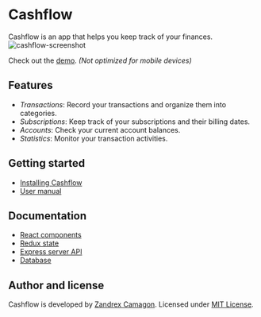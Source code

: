 # Cashflow
Cashflow is an app that helps you keep track of your finances.   
![cashflow-screenshot](https://i.imgur.com/8u5cwge.png)

Check out the [demo](https://cashflow-zandrexrc.netlify.app/). 
*(Not optimized for mobile devices)*

## Features
- *Transactions*: Record your transactions and organize them into categories.
- *Subscriptions*: Keep track of your subscriptions and their billing dates.
- *Accounts*: Check your current account balances.
- *Statistics*: Monitor your transaction activities.

## Getting started
- [Installing Cashflow](http://example.com/)
- [User manual](http://example.com/)

## Documentation
- [React components](http://example.com/)
- [Redux state](http://example.com/)
- [Express server API](http://example.com/)
- [Database](http://example.com/)

## Author and license
Cashflow is developed by [Zandrex Camagon](http://example.com/). 
Licensed under [MIT License](http://example.com/).